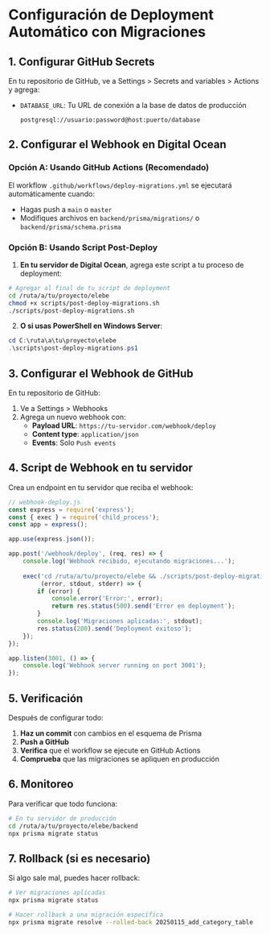 # Configuración de Deployment Automático con Migraciones

## 1. Configurar GitHub Secrets

En tu repositorio de GitHub, ve a Settings > Secrets and variables > Actions y agrega:

- `DATABASE_URL`: Tu URL de conexión a la base de datos de producción
  ```
  postgresql://usuario:password@host:puerto/database
  ```

## 2. Configurar el Webhook en Digital Ocean

### Opción A: Usando GitHub Actions (Recomendado)

El workflow `.github/workflows/deploy-migrations.yml` se ejecutará automáticamente cuando:
- Hagas push a `main` o `master`
- Modifiques archivos en `backend/prisma/migrations/` o `backend/prisma/schema.prisma`

### Opción B: Usando Script Post-Deploy

1. **En tu servidor de Digital Ocean**, agrega este script a tu proceso de deployment:

```bash
# Agregar al final de tu script de deployment
cd /ruta/a/tu/proyecto/elebe
chmod +x scripts/post-deploy-migrations.sh
./scripts/post-deploy-migrations.sh
```

2. **O si usas PowerShell en Windows Server**:
```powershell
cd C:\ruta\a\tu\proyecto\elebe
.\scripts\post-deploy-migrations.ps1
```

## 3. Configurar el Webhook de GitHub

En tu repositorio de GitHub:
1. Ve a Settings > Webhooks
2. Agrega un nuevo webhook con:
   - **Payload URL**: `https://tu-servidor.com/webhook/deploy`
   - **Content type**: `application/json`
   - **Events**: Solo `Push events`

## 4. Script de Webhook en tu servidor

Crea un endpoint en tu servidor que reciba el webhook:

```javascript
// webhook-deploy.js
const express = require('express');
const { exec } = require('child_process');
const app = express();

app.use(express.json());

app.post('/webhook/deploy', (req, res) => {
    console.log('Webhook recibido, ejecutando migraciones...');
    
    exec('cd /ruta/a/tu/proyecto/elebe && ./scripts/post-deploy-migrations.sh', 
         (error, stdout, stderr) => {
        if (error) {
            console.error('Error:', error);
            return res.status(500).send('Error en deployment');
        }
        console.log('Migraciones aplicadas:', stdout);
        res.status(200).send('Deployment exitoso');
    });
});

app.listen(3001, () => {
    console.log('Webhook server running on port 3001');
});
```

## 5. Verificación

Después de configurar todo:

1. **Haz un commit** con cambios en el esquema de Prisma
2. **Push a GitHub**
3. **Verifica** que el workflow se ejecute en GitHub Actions
4. **Comprueba** que las migraciones se apliquen en producción

## 6. Monitoreo

Para verificar que todo funciona:

```bash
# En tu servidor de producción
cd /ruta/a/tu/proyecto/elebe/backend
npx prisma migrate status
```

## 7. Rollback (si es necesario)

Si algo sale mal, puedes hacer rollback:

```bash
# Ver migraciones aplicadas
npx prisma migrate status

# Hacer rollback a una migración específica
npx prisma migrate resolve --rolled-back 20250115_add_category_table
```
